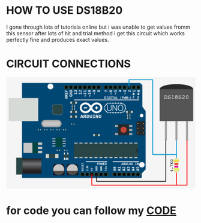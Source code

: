 # HOW TO USE DS18B20

I gone through lots of  tutorisla online but i was unable to get values fromm this sensor after lots of hit and trial method i get this circuit which works perfectly fine and produces exact values.

# CIRCUIT CONNECTIONS
 <img src ="https://github.com/Mrdynamic-soni/IOT/blob/main/DS18B20/DS18S20-hookup.png">
 
 # for code you can follow my <a href = "https://github.com/Mrdynamic-soni/IOT/blob/main/DS18B20/ds18b20.ino ">CODE</a>
